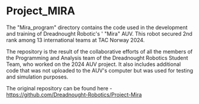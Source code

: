 # Project_MIRA

The "Mira_program" directory contains the code used in the development and training of Dreadnought Robotic's ' "Mira" AUV. This robot secured 2nd rank among 13 international teams at TAC Norway 2024.

The repository is the result of the collaborative efforts of all the members of the Programming and Analysis team of the Dreadnought Robotics Student Team, who worked on the 2024 AUV project. It also includes additional code that was not uploaded to the AUV's computer but was used for testing and simulation purposes.

The original repository can be found here - https://github.com/Dreadnought-Robotics/Project-Mira
